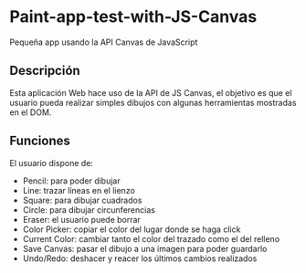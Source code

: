 # Paint-app-test-with-JS-Canvas

Pequeña app usando la API Canvas de JavaScript

## Descripción

Esta aplicación Web hace uso de la API de JS Canvas, el objetivo es que el usuario pueda realizar simples dibujos con algunas herramientas
mostradas en el DOM.

## Funciones

El usuario dispone de:

<ul>
<li>Pencil: para poder dibujar</li>
<li>Line: trazar líneas en el lienzo</li>
<li>Square: para dibujar cuadrados</li>
<li>Circle: para dibujar circunferencias</li>
<li>Eraser: el usuario puede borrar</li>
<li>Color Picker: copiar el color del lugar donde se haga click</li>
<li>Current Color: cambiar tanto el color del trazado como el del relleno</li>
<li>Save Canvas: pasar el dibujo a una imagen para poder guardarlo</li>
<li>Undo/Redo: deshacer y reacer los últimos cambios realizados</li>
</ul>
